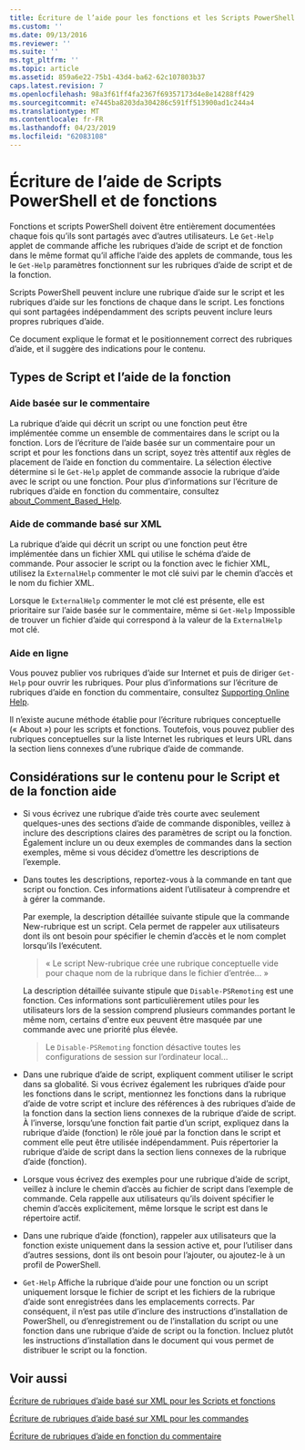 ```yaml
---
title: Écriture de l’aide pour les fonctions et les Scripts PowerShell | Microsoft Docs
ms.custom: ''
ms.date: 09/13/2016
ms.reviewer: ''
ms.suite: ''
ms.tgt_pltfrm: ''
ms.topic: article
ms.assetid: 859a6e22-75b1-43d4-ba62-62c107803b37
caps.latest.revision: 7
ms.openlocfilehash: 98a3f61ff4fa2367f69357173d4e8e14288ff429
ms.sourcegitcommit: e7445ba8203da304286c591ff513900ad1c244a4
ms.translationtype: MT
ms.contentlocale: fr-FR
ms.lasthandoff: 04/23/2019
ms.locfileid: "62083108"
---
```

# <a name="writing-help-for-powershell-scripts-and-functions"></a>Écriture de l’aide de Scripts PowerShell et de fonctions

Fonctions et scripts PowerShell doivent être entièrement documentées chaque fois qu’ils sont partagés avec d’autres utilisateurs.
Le `Get-Help` applet de commande affiche les rubriques d’aide de script et de fonction dans le même format qu’il affiche l’aide des applets de commande, tous les le `Get-Help` paramètres fonctionnent sur les rubriques d’aide de script et de la fonction.

Scripts PowerShell peuvent inclure une rubrique d’aide sur le script et les rubriques d’aide sur les fonctions de chaque dans le script.
Les fonctions qui sont partagées indépendamment des scripts peuvent inclure leurs propres rubriques d’aide.

Ce document explique le format et le positionnement correct des rubriques d’aide, et il suggère des indications pour le contenu.

## <a name="types-of-script-and-function-help"></a>Types de Script et l’aide de la fonction

### <a name="comment-based-help"></a>Aide basée sur le commentaire
La rubrique d’aide qui décrit un script ou une fonction peut être implémentée comme un ensemble de commentaires dans le script ou la fonction.
Lors de l’écriture de l’aide basée sur un commentaire pour un script et pour les fonctions dans un script, soyez très attentif aux règles de placement de l’aide en fonction du commentaire.
La sélection élective détermine si le `Get-Help` applet de commande associe la rubrique d’aide avec le script ou une fonction.
Pour plus d’informations sur l’écriture de rubriques d’aide en fonction du commentaire, consultez [about_Comment_Based_Help](/powershell/module/microsoft.powershell.core/about/about_comment_based_help).

### <a name="xml-based-command-help"></a>Aide de commande basé sur XML
La rubrique d’aide qui décrit un script ou une fonction peut être implémentée dans un fichier XML qui utilise le schéma d’aide de commande.
Pour associer le script ou la fonction avec le fichier XML, utilisez la `ExternalHelp` commenter le mot clé suivi par le chemin d’accès et le nom du fichier XML.

Lorsque le `ExternalHelp` commenter le mot clé est présente, elle est prioritaire sur l’aide basée sur le commentaire, même si `Get-Help` Impossible de trouver un fichier d’aide qui correspond à la valeur de la `ExternalHelp` mot clé.

### <a name="online-help"></a>Aide en ligne
Vous pouvez publier vos rubriques d’aide sur Internet et puis de diriger `Get-Help` pour ouvrir les rubriques.
Pour plus d’informations sur l’écriture de rubriques d’aide en fonction du commentaire, consultez [Supporting Online Help](../module/supporting-online-help.md).

Il n’existe aucune méthode établie pour l’écriture rubriques conceptuelle (« About ») pour les scripts et fonctions.
Toutefois, vous pouvez publier des rubriques conceptuelles sur la liste Internet les rubriques et leurs URL dans la section liens connexes d’une rubrique d’aide de commande.

## <a name="content-considerations-for-script-and-function-help"></a>Considérations sur le contenu pour le Script et de la fonction aide

- Si vous écrivez une rubrique d’aide très courte avec seulement quelques-unes des sections d’aide de commande disponibles, veillez à inclure des descriptions claires des paramètres de script ou la fonction. Également inclure un ou deux exemples de commandes dans la section exemples, même si vous décidez d’omettre les descriptions de l’exemple.

- Dans toutes les descriptions, reportez-vous à la commande en tant que script ou fonction. Ces informations aident l’utilisateur à comprendre et à gérer la commande.

  Par exemple, la description détaillée suivante stipule que la commande New-rubrique est un script. Cela permet de rappeler aux utilisateurs dont ils ont besoin pour spécifier le chemin d’accès et le nom complet lorsqu’ils l’exécutent.

  > « Le script New-rubrique crée une rubrique conceptuelle vide pour chaque nom de la rubrique dans le fichier d’entrée... »

  La description détaillée suivante stipule que `Disable-PSRemoting` est une fonction. Ces informations sont particulièrement utiles pour les utilisateurs lors de la session comprend plusieurs commandes portant le même nom, certains d'entre eux peuvent être masquée par une commande avec une priorité plus élevée.

  > Le `Disable-PSRemoting` fonction désactive toutes les configurations de session sur l’ordinateur local...

- Dans une rubrique d’aide de script, expliquent comment utiliser le script dans sa globalité. Si vous écrivez également les rubriques d’aide pour les fonctions dans le script, mentionnez les fonctions dans la rubrique d’aide de votre script et inclure des références à des rubriques d’aide de la fonction dans la section liens connexes de la rubrique d’aide de script. À l’inverse, lorsqu’une fonction fait partie d’un script, expliquez dans la rubrique d’aide (fonction) le rôle joué par la fonction dans le script et comment elle peut être utilisée indépendamment. Puis répertorier la rubrique d’aide de script dans la section liens connexes de la rubrique d’aide (fonction).

- Lorsque vous écrivez des exemples pour une rubrique d’aide de script, veillez à inclure le chemin d’accès au fichier de script dans l’exemple de commande. Cela rappelle aux utilisateurs qu’ils doivent spécifier le chemin d’accès explicitement, même lorsque le script est dans le répertoire actif.

- Dans une rubrique d’aide (fonction), rappeler aux utilisateurs que la fonction existe uniquement dans la session active et, pour l’utiliser dans d’autres sessions, dont ils ont besoin pour l’ajouter, ou ajoutez-le à un profil de PowerShell.

- `Get-Help` Affiche la rubrique d’aide pour une fonction ou un script uniquement lorsque le fichier de script et les fichiers de la rubrique d’aide sont enregistrées dans les emplacements corrects. Par conséquent, il n’est pas utile d’inclure des instructions d’installation de PowerShell, ou d’enregistrement ou de l’installation du script ou une fonction dans une rubrique d’aide de script ou la fonction. Incluez plutôt les instructions d’installation dans le document qui vous permet de distribuer le script ou la fonction.

## <a name="see-also"></a>Voir aussi

 [Écriture de rubriques d’aide basé sur XML pour les Scripts et fonctions](./writing-xml-based-help-topics-for-scripts-and-functions.md)

 [Écriture de rubriques d’aide basé sur XML pour les commandes](./writing-xml-based-help-topics-for-commands.md)

 [Écriture de rubriques d’aide en fonction du commentaire](./writing-comment-based-help-topics.md)
